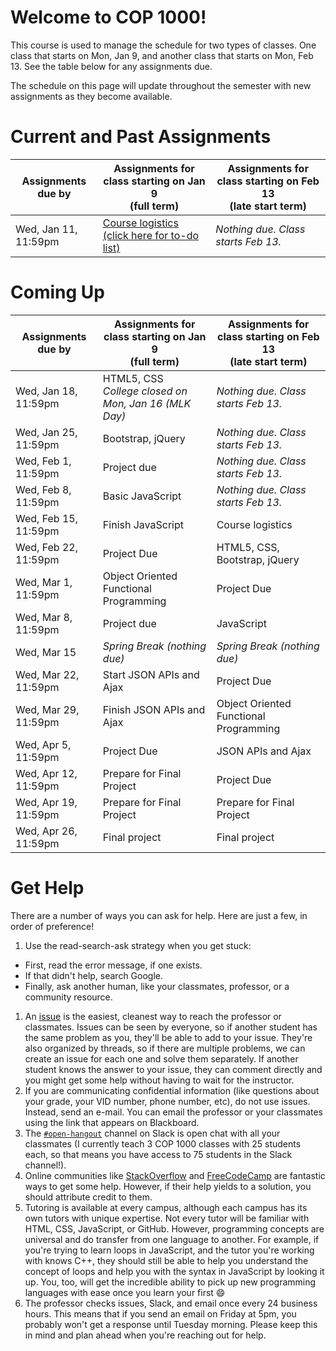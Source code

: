 # Welcome to COP 1000!

This course is used to manage the schedule for two types of classes. One class that starts on Mon, Jan 9, and another class that starts on Mon, Feb 13. See the table below for any assignments due.

The schedule on this page will update throughout the semester with new assignments as they become available.

# Current and Past Assignments

Assignments due by    | Assignments for class starting on Jan 9<br>(full term)              | Assignments for class starting on Feb 13<br>(late start term)
---                   | ---                                                                 | ---
Wed, Jan 11, 11:59pm  | [Course logistics (click here for to-do list)](full/2017-01-11.md#to-do)  | *Nothing due. Class starts Feb 13.*


# Coming Up

Assignments due by    | Assignments for class starting on Jan 9<br>(full term)              | Assignments for class starting on Feb 13<br>(late start term)
---                   | ---                                                                 | ---
Wed, Jan 18, 11:59pm  | HTML5, CSS<br>*College closed on Mon, Jan 16 (MLK Day)*             | *Nothing due. Class starts Feb 13.*
Wed, Jan 25, 11:59pm  | Bootstrap, jQuery                                                   | *Nothing due. Class starts Feb 13.*
Wed, Feb 1, 11:59pm   | Project due                                                         | *Nothing due. Class starts Feb 13.*
Wed, Feb 8, 11:59pm   | Basic JavaScript                                                    | *Nothing due. Class starts Feb 13.*
Wed, Feb 15, 11:59pm  | Finish JavaScript                                                   | Course logistics
Wed, Feb 22, 11:59pm  | Project Due                                                         | HTML5, CSS, Bootstrap, jQuery
Wed, Mar 1, 11:59pm   | Object Oriented Functional Programming                              | Project Due
Wed, Mar 8, 11:59pm   | Project due                                                         | JavaScript
Wed, Mar 15           | *Spring Break (nothing due)*                                        | *Spring Break (nothing due)*
Wed, Mar 22, 11:59pm  | Start JSON APIs and Ajax                                            | Project Due
Wed, Mar 29, 11:59pm  | Finish JSON APIs and Ajax                                           | Object Oriented Functional Programming
Wed, Apr 5, 11:59pm   | Project Due                                                         | JSON APIs and Ajax
Wed, Apr 12, 11:59pm  | Prepare for Final Project                                           | Project Due
Wed, Apr 19, 11:59pm  | Prepare for Final Project                                           | Prepare for Final Project
Wed, Apr 26, 11:59pm  | Final project                                                       | Final project

# Get Help

There are a number of ways you can ask for help. Here are just a few, in order of preference!

1. Use the read-search-ask strategy when you get stuck:
  - First, read the error message, if one exists.
  - If that didn't help, search Google.
  - Finally, ask another human, like your classmates, professor, or a community resource.
1. An [issue](https://github.com/cop1000/201720/issues/new) is the easiest, cleanest way to reach the professor or classmates. Issues can be seen by everyone, so if another student has the same problem as you, they'll be able to add to your issue. They're also organized by threads, so if there are multiple problems, we can create an issue for each one and solve them separately. If another student knows the answer to your issue, they can comment directly and you might get some help without having to wait for the instructor.
1. If you are communicating confidential information (like questions about your grade, your VID number, phone number, etc), do not use issues. Instead, send an e-mail. You can email the professor or your classmates using the link that appears on Blackboard.
1. The [`#open-hangout`](https://cop1000valencia.slack.com/messages/open-hangout/) channel on Slack is open chat with all your classmates (I currently teach 3 COP 1000 classes with 25 students each, so that means you have access to 75 students in the Slack channel!).
1. Online communities like [StackOverflow](http://stackoverflow.com) and [FreeCodeCamp](http://www.freecodecamp.com/) are fantastic ways to get some help. However, if their help yields to a solution, you should attribute credit to them.
1. Tutoring is available at every campus, although each campus has its own tutors with unique expertise. Not every tutor will be familiar with HTML, CSS, JavaScript, or GitHub. However, programming concepts are universal and do transfer from one language to another. For example, if you're trying to learn loops in JavaScript, and the tutor you're working with knows C++, they should still be able to help you understand the concept of loops and help you with the syntax in JavaScript by looking it up. You, too, will get the incredible ability to pick up new programming languages with ease once you learn your first :smile:
1. The professor checks issues, Slack, and email once every 24 business hours. This means that if you send an email on Friday at 5pm, you probably won't get a response until Tuesday morning. Please keep this in mind and plan ahead when you're reaching out for help.
